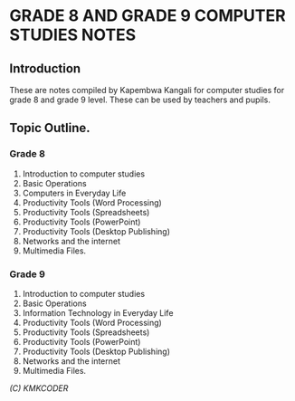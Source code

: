 # GRADE 8 AND GRADE 9 COMPUTER STUDIES NOTES
## Introduction
These are notes compiled by Kapembwa Kangali for computer studies for grade 8 and grade 9 level. These can be used by teachers and pupils.

## Topic Outline.

### Grade 8

1. Introduction to computer studies
2. Basic Operations
3. Computers in Everyday Life
4. Productivity Tools (Word Processing)
5. Productivity Tools (Spreadsheets)
6. Productivity Tools (PowerPoint)
7. Productivity Tools (Desktop Publishing)
8. Networks and the internet
9. Multimedia Files.

### Grade 9

1. Introduction to computer studies
2. Basic Operations
3. Information Technology in Everyday Life
4. Productivity Tools (Word Processing)
5. Productivity Tools (Spreadsheets)
6. Productivity Tools (PowerPoint)
7. Productivity Tools (Desktop Publishing)
8. Networks and the internet
9. Multimedia Files.

_(C) KMKCODER_
